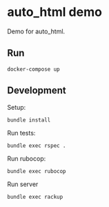 # auto_html demo

Demo for auto_html.

## Run

    docker-compose up

## Development

Setup:

    bundle install

Run tests:

    bundle exec rspec .

Run rubocop:

    bundle exec rubocop

Run server

    bundle exec rackup
